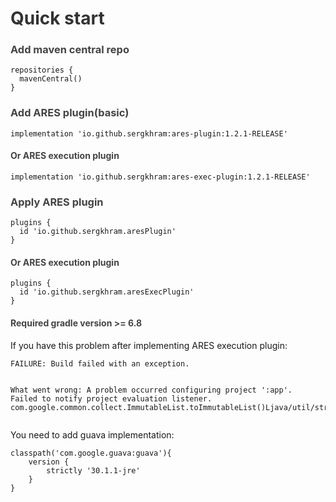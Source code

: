 <h1 id="quick-start" style="color:#333;">Quick start</h1>
<h3 style="color:#444;">Add maven central repo</h3>
<div class="language-plaintext highlighter-rouge"><div class="highlight"><pre class="highlight"><code>repositories {
  mavenCentral()
}
</code></pre></div></div>
<h3 style="color:#444;">Add ARES plugin(basic)</h3>
<div class="language-plaintext highlighter-rouge"><div class="highlight"><pre class="highlight"><code>implementation 'io.github.sergkhram:ares-plugin:1.2.1-RELEASE'
</code></pre></div></div>
<h4 style="color:#444;">Or ARES execution plugin</h3>
<div class="language-plaintext highlighter-rouge"><div class="highlight"><pre class="highlight"><code>implementation 'io.github.sergkhram:ares-exec-plugin:1.2.1-RELEASE'
</code></pre></div></div>
<h3 style="color:#444;">Apply ARES plugin</h3>
<div class="language-plaintext highlighter-rouge"><div class="highlight"><pre class="highlight"><code>plugins {
  id 'io.github.sergkhram.aresPlugin'
}
</code></pre></div></div>
<h4 style="color:#444;">Or ARES execution plugin</h3>
<div class="language-plaintext highlighter-rouge"><div class="highlight"><pre class="highlight"><code>plugins {
  id 'io.github.sergkhram.aresExecPlugin'
}
</code></pre></div></div>

<h4 style="color:#444;"><p>Required gradle version >= 6.8</p></h4>

<p>If you have this problem after implementing ARES execution plugin:<p>
<p><div class="language-plaintext highlighter-rouge"><div class="highlight"><pre class="highlight"><code>FAILURE: Build failed with an exception.

What went wrong:
A problem occurred configuring project ':app'.
 Failed to notify project evaluation listener.
    com.google.common.collect.ImmutableList.toImmutableList()Ljava/util/stream/Collector;
</code></pre></div></div></p>
<p>You need to add guava implementation:</p>
<p><div class="language-plaintext highlighter-rouge"><div class="highlight"><pre class="highlight"><code>classpath('com.google.guava:guava'){
    version {
        strictly '30.1.1-jre'
    }
}
</code></pre></div></div></p>

